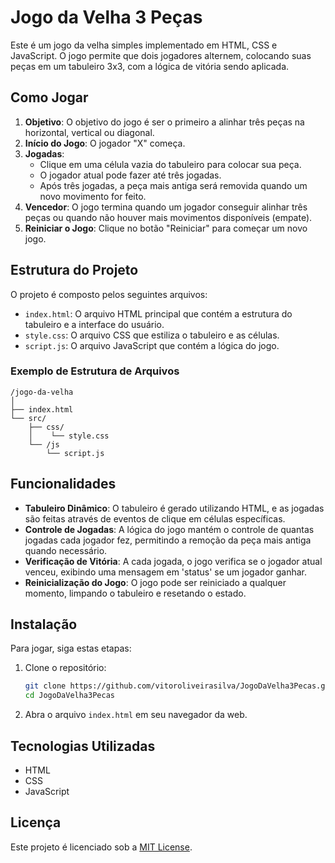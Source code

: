 # Jogo da Velha 3 Peças

Este é um jogo da velha simples implementado em HTML, CSS e JavaScript. O jogo permite que dois jogadores alternem, colocando suas peças em um tabuleiro 3x3, com a lógica de vitória sendo aplicada.

## Como Jogar

1. **Objetivo**: O objetivo do jogo é ser o primeiro a alinhar três peças na horizontal, vertical ou diagonal.
2. **Início do Jogo**: O jogador "X" começa.
3. **Jogadas**:
   - Clique em uma célula vazia do tabuleiro para colocar sua peça.
   - O jogador atual pode fazer até três jogadas.
   - Após três jogadas, a peça mais antiga será removida quando um novo movimento for feito.
4. **Vencedor**: O jogo termina quando um jogador conseguir alinhar três peças ou quando não houver mais movimentos disponíveis (empate).
5. **Reiniciar o Jogo**: Clique no botão "Reiniciar" para começar um novo jogo.

## Estrutura do Projeto

O projeto é composto pelos seguintes arquivos:

- `index.html`: O arquivo HTML principal que contém a estrutura do tabuleiro e a interface do usuário.
- `style.css`: O arquivo CSS que estiliza o tabuleiro e as células.
- `script.js`: O arquivo JavaScript que contém a lógica do jogo.

### Exemplo de Estrutura de Arquivos

```
/jogo-da-velha
│
├── index.html
└── src/
    ├── css/
    │    └── style.css
    └── /js
        └── script.js
```

## Funcionalidades

- **Tabuleiro Dinâmico**: O tabuleiro é gerado utilizando HTML, e as jogadas são feitas através de eventos de clique em células específicas.
- **Controle de Jogadas**: A lógica do jogo mantém o controle de quantas jogadas cada jogador fez, permitindo a remoção da peça mais antiga quando necessário.
- **Verificação de Vitória**: A cada jogada, o jogo verifica se o jogador atual venceu, exibindo uma mensagem em 'status' se um jogador ganhar.
- **Reinicialização do Jogo**: O jogo pode ser reiniciado a qualquer momento, limpando o tabuleiro e resetando o estado.

## Instalação

Para jogar, siga estas etapas:

1. Clone o repositório:
   ```bash
   git clone https://github.com/vitoroliveirasilva/JogoDaVelha3Pecas.git
   cd JogoDaVelha3Pecas
   ```

2. Abra o arquivo `index.html` em seu navegador da web.

## Tecnologias Utilizadas

- HTML
- CSS
- JavaScript

## Licença

Este projeto é licenciado sob a [MIT License](LICENSE).
